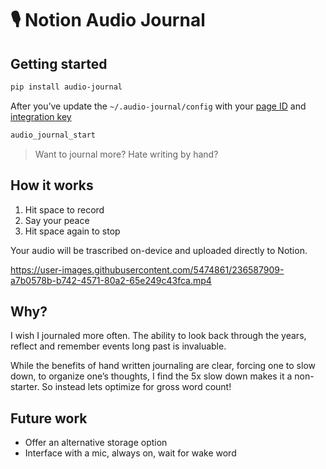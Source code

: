 # :studio_microphone: Notion Audio Journal

<!-- WARNING: THIS FILE WAS AUTOGENERATED! DO NOT EDIT! -->

## Getting started

``` bash
pip install audio-journal
```

After you’ve update the `~/.audio-journal/config` with your [page
ID](https://github.com/ramnes/notion-sdk-py/discussions/31) and
[integration key](https://www.notion.so/my-integrations)

``` bash
audio_journal_start
```

> Want to journal more? Hate writing by hand?

## How it works

1.  Hit space to record
2.  Say your peace
3.  Hit space again to stop

Your audio will be trascribed on-device and uploaded directly to Notion.

https://user-images.githubusercontent.com/5474861/236587909-a7b0578b-b742-4571-80a2-65e249c43fca.mp4

## Why?

I wish I journaled more often. The ability to look back through the
years, reflect and remember events long past is invaluable.

While the benefits of hand written journaling are clear, forcing one to
slow down, to organize one’s thoughts, I find the 5x slow down makes it
a non-starter. So instead lets optimize for gross word count!

## Future work

- Offer an alternative storage option
- Interface with a mic, always on, wait for wake word
